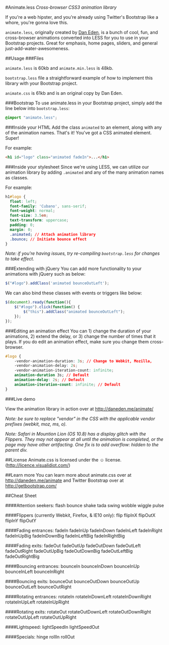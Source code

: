 #Animate.less
*Cross-browser CSS3 animation library*

If you're a web hipster, and you're already using Twitter's Bootstrap like a whore, you're gonna love this.

`animate.less`, originally created by [Dan Eden](https://github.com/daneden/animate.css "Dan Eden"), is a bunch of cool, fun, and cross-browser animations converted into LESS for you to use in your Bootstrap projects. Great for emphasis, home pages, sliders, and general just-add-water-awesomeness.

##Usage
###Files

`animate.less` is 60kb and `animate.min.less` is 48kb.

`bootstrap.less` file a straightforward example of how to implement this library with your Bootstrap project.

`animate.css` is 61kb and is an original copy by Dan Eden.


###Bootstrap
To use animate.less in your Bootstrap project, simply add the line below into `bootstrap.less`:

```css
@import "animate.less";
```

###Inside your HTML
Add the class `animated` to an element, along with any of the animation names. That's it! You've got a CSS animated element. Super!

For example:

```html
<h1 id="logo" class="animated fadeIn">...</h1>
```

###Inside your stylesheet
Since we're using LESS, we can utilize our animation library by adding `.animated` and any of the many animation names as classes.

For example:

```css
h1#logo {
  float: left;
  font-family: 'Cubano', sans-serif;
  font-weight: normal;
  font-size: 3.5em;
  text-transform: uppercase;
  padding: 0;
  margin: 0;
  .animated; // Attach animation library
  .bounce; // Initiate bounce effect
}
```

*Note: if you're having issues, try re-compiling `bootstrap.less` for changes to take effect.*

###Extending with jQuery
You can add more functionality to your animations with jQuery such as below:

```javascript
$("#logo").addClass('animated bounceOutLeft');
```

We can also bind these classes with events or triggers like below:

```javascript
$(document).ready(function(){
	$("#logo").click(function() {
		$("this").addClass("animated bounceOutLeft");
	});
});
```
###Editing an animation effect
You can 1) change the duration of your animations, 2) extend the delay, or 3) change the number of times that it plays. If you do edit an animation effect, make sure you change them cross-browser.

```css
#logo {
	-vendor-animation-duration: 3s; // Change to Webkit, Mozilla,
	-vendor-animation-delay: 2s;
	-vendor-animation-iteration-count: infinite;
	animation-duration 3s; // Default
	animation-delay: 2s; // Default
 	animation-iteration-count: infinite; // Default
}
```
###Live demo

View the animation library in action over at http://daneden.me/animate/

*Note: be sure to replace "vendor" in the CSS with the applicable vendor prefixes (webkit, moz, ms, o).*

*Note: Safari in Mountion Lion (OS 10.8) has a display glitch with the Flippers. They may not appear at all until the animation is completed, or the page may have other artifacting. One fix is to add overflow: hidden to the parent div.*

##License
Animate.css is licensed under the &#9786; license. (http://licence.visualidiot.com/)

##Learn more
You can learn more about animate.css over at http://daneden.me/animate and Twitter Bootstrap over at http://getbootstrap.com/

##Cheat Sheet

####Attention seekers:
flash
bounce
shake
tada
swing
wobble
wiggle
pulse

####Flippers (currently Webkit, Firefox, &amp; IE10 only):
flip
flipInX
flipOutX
flipInY
flipOutY

####Fading entrances:
fadeIn
fadeInUp
fadeInDown
fadeInLeft
fadeInRight
fadeInUpBig
fadeInDownBig
fadeInLeftBig
fadeInRightBig

####Fading exits:
fadeOut
fadeOutUp
fadeOutDown
fadeOutLeft
fadeOutRight
fadeOutUpBig
fadeOutDownBig
fadeOutLeftBig
fadeOutRightBig

####Bouncing entrances:
bounceIn
bounceInDown
bounceInUp
bounceInLeft
bounceInRight

####Bouncing exits:
bounceOut
bounceOutDown
bounceOutUp
bounceOutLeft
bounceOutRight

####Rotating entrances:
rotateIn
rotateInDownLeft
rotateInDownRight
rotateInUpLeft
rotateInUpRight

####Rotating exits:
rotateOut
rotateOutDownLeft
rotateOutDownRight
rotateOutUpLeft
rotateOutUpRight

####Lightspeed:
lightSpeedIn
lightSpeedOut

####Specials:
hinge
rollIn
rollOut